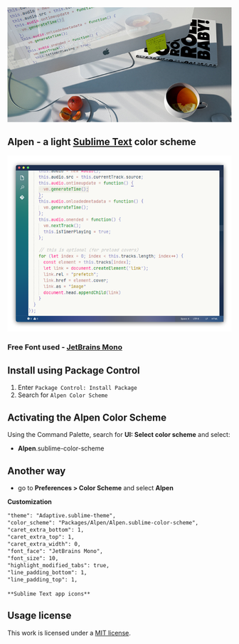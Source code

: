<img src="img/main.jpg" >

## Alpen - a light [Sublime Text](https://www.sublimetext.com) color scheme

<img src="img/code.png" >

### Free Font used - [JetBrains Mono](https://www.jetbrains.com/lp/mono/)

## Install using Package Control

1. Enter `Package Control: Install Package`
2. Search for `Alpen Color Scheme`

## Activating the Alpen Color Scheme

Using the Command Palette, search for **UI: Select color scheme** and select:

- **Alpen**.sublime-color-scheme

## Another way

- go to **Preferences > Color Scheme** and select **Alpen**

**Customization**

	"theme": "Adaptive.sublime-theme",
	"color_scheme": "Packages/Alpen/Alpen.sublime-color-scheme",	
	"caret_extra_bottom": 1,
	"caret_extra_top": 1,
	"caret_extra_width": 0,	
	"font_face": "JetBrains Mono",
	"font_size": 10,	
	"highlight_modified_tabs": true,
	"line_padding_bottom": 1,
	"line_padding_top": 1,
	
	**Sublime Text app icons**

## Usage license

This work is licensed under a [MIT license](https://github.com/luxelego/alpen_color_scheme/blob/main/LICENSE).
